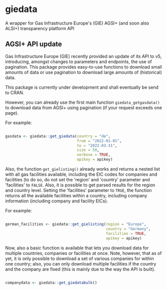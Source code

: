 # giedata
A wrapper for Gas Infrastructure Europe's (GIE) AGSI+ (and soon also ALSI+) transparency platform API

## AGSI+ API update
Gas Infrastructure Europe (GIE) recently provided an update of its API to v5, introducing, amongst changes to parameters and endpoints, the use of pagination. This package provides easy-to-use functions to download small amounts of data or use pagination to download large amounts of (historical) data.

This package is currently under development and shall eventually be send to CRAN.

However, you can already use the first main function `giedata_getgasdata()` to download data from AGSI+ using pagination (if your request exceeds one page).

For example:

```r

gasdata <- giedata::get_giedata(country = "de",
                                from = "2022-01-01",
                                to = "2022-03-31",
                                size = 50,
                                verbose = TRUE,
                                apikey = apikey)

```

Also, the function `get_gielisting()` already works and returns a nested list with all gas facilities available, including the EIC codes for companies and facilities (to do so, do not set the 'region' and 'country' parameter and 'facilities' to `FALSE`. Also, it is possible to get parsed results for the region and country level. Setting the 'facilities' parameter to `TRUE`, the function returns all the available facilities within a country, including company information (including company and facility EICs). 

For example:

```r

german_facilities <- giedata::get_gielisting(region = "Europe",
                                             country = "Germany",
                                             facilities = TRUE,
                                             apikey = apikey)

```

Now, also a basic function is available that lets you download data for multiple countries, companies or facilities at once. Note, however, that as of yet, it is only possible to download a set of various companies for within one country; also, you can only download multiple facilities if the country and the company are fixed (this is mainly due to the way the API is built).

```r 

companydata <- giedata::get_giedatabulk()

```

